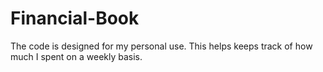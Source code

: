 # Financial-Book
The code is designed for my personal use. This helps keeps track of how much I spent on a weekly basis. 
